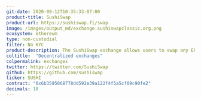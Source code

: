 ```yaml
---
git-date: 2020-09-12T10:35:33-07:00
product-title: SushiSwap
product-url: https://sushiswap.fi/swap
image: /images/output_md/exchange.sushiswapclassic.org.png
ecosystem: ethereum
type: non-custodial
filter: No KYC
product-description: The SushiSwap exchange allows users to swap any ERC20 token into any other ERC20 token through automated liquidity pools
coltitle:  "Decentralized exchanges"
colpermalink: exchanges
twitter: https://twitter.com/SushiSwap
github: https://github.com/sushiswap
ticker: SUSHI
contract: "0x6b3595068778dd592e39a122f4f5a5cf09c90fe2"
decimals: 18
---
```

